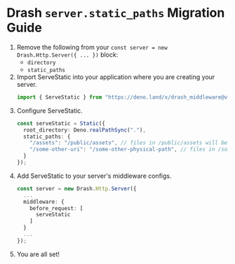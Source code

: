 # Drash `server.static_paths` Migration Guide

1. Remove the following from your `const server = new Drash.Http.Server({ ... })` block:
    * `directory`
    * `static_paths`
2. Import ServeStatic into your application where you are creating your server.
    ```typescript
    import { ServeStatic } from "https://deno.land/x/drash_middleware@v0.6.2/serve_static/mod.ts";
    ```
3. Configure ServeStatic.
    ```typescript
    const serveStatic = Static({
      root_directory: Deno.realPathSync("."),
      static_paths: {
        "/assets": "/public/assets", // files in /public/assets will be accessible via example.com/assets
        "/some-other-uri": "/some-other-physical-path", // files in /some-other-physical-path will be accessible via example.com/some-other-uri
      }
    });
    ```
4. Add ServeStatic to your server's middleware configs.
    ```typescript
    const server = new Drash.Http.Server({
      ...
      middleware: {
        before_request: [
          serveStatic
        ]
      }
      ...
    });
    ```
5. You are all set!
